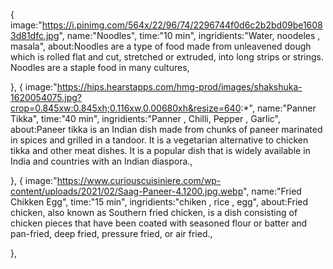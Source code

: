 {
    image:"https://i.pinimg.com/564x/22/96/74/2296744f0d6c2b2bd09be16083d81dfc.jpg",
    name:"Noodles",
    time:"10 min",
    ingridients:"Water, noodeles , masala",
    about:Noodles are a type of food made from unleavened dough which is rolled flat and cut, stretched or extruded, into long strips or strings. Noodles are a staple food in many cultures,


  },
  {
    image:"https://hips.hearstapps.com/hmg-prod/images/shakshuka-1620054075.jpg?crop=0.845xw:0.845xh;0.116xw,0.00680xh&resize=640:*",
    name:"Panner Tikka",
    time:"40 min",
    ingridients:"Panner , Chilli, Pepper , Garlic",
    about:Paneer tikka is an Indian dish made from chunks of paneer marinated in spices and grilled in a tandoor. It is a vegetarian alternative to chicken tikka and other meat dishes. It is a popular dish that is widely available in India and countries with an Indian diaspora.,


  },
  {
    image:"https://www.curiouscuisiniere.com/wp-content/uploads/2021/02/Saag-Paneer-4.1200.jpg.webp",
    name:"Fried Chikken Egg",
    time:"15 min",
    ingridients:"chiken , rice , egg",
    about:Fried chicken, also known as Southern fried chicken, is a dish consisting of chicken pieces that have been coated with seasoned flour or batter and pan-fried, deep fried, pressure fried, or air fried.,


  },